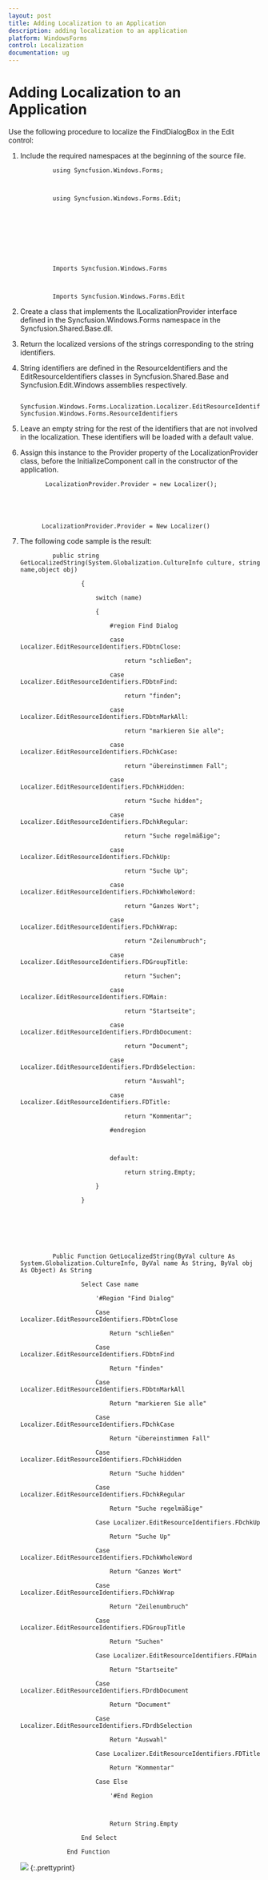 ```yaml
---
layout: post
title: Adding Localization to an Application
description: adding localization to an application
platform: WindowsForms
control: Localization
documentation: ug
---
```


# Adding Localization to an Application

Use the following procedure to localize the FindDialogBox in the Edit control:

1. Include the required namespaces at the beginning of the source file.





				using Syncfusion.Windows.Forms;



				using Syncfusion.Windows.Forms.Edit; 









				Imports Syncfusion.Windows.Forms



				Imports Syncfusion.Windows.Forms.Edit





2. Create a class that implements the ILocalizationProvider interface defined in the Syncfusion.Windows.Forms namespace in the Syncfusion.Shared.Base.dll.
3. Return the localized versions of the strings corresponding to the string identifiers.
4. String identifiers are defined in the ResourceIdentifiers and the EditResourceIdentifiers classes in Syncfusion.Shared.Base and Syncfusion.Edit.Windows assemblies respectively.



             Syncfusion.Windows.Forms.Localization.Localizer.EditResourceIdentifiers Syncfusion.Windows.Forms.ResourceIdentifiers



5. Leave an empty string for the rest of the identifiers that are not involved in the localization. These identifiers will be loaded with a default value.
6. Assign this instance to the Provider property of the LocalizationProvider class, before the InitializeComponent call in the constructor of the application.



              LocalizationProvider.Provider = new Localizer();





             LocalizationProvider.Provider = New Localizer()



7. The following code sample is the result:



				public string GetLocalizedString(System.Globalization.CultureInfo culture, string name,object obj)

						{

							switch (name)

							{

								#region Find Dialog

								case Localizer.EditResourceIdentifiers.FDbtnClose:

									return "schließen";

								case Localizer.EditResourceIdentifiers.FDbtnFind:

									return "finden";

								case Localizer.EditResourceIdentifiers.FDbtnMarkAll:

									return "markieren Sie alle";               

								case Localizer.EditResourceIdentifiers.FDchkCase:

									return "übereinstimmen Fall";                

								case Localizer.EditResourceIdentifiers.FDchkHidden:

									return "Suche hidden";

								case Localizer.EditResourceIdentifiers.FDchkRegular:

									return "Suche regelmäßige";

								case Localizer.EditResourceIdentifiers.FDchkUp:

									return "Suche Up";

								case Localizer.EditResourceIdentifiers.FDchkWholeWord:

									return "Ganzes Wort";

								case Localizer.EditResourceIdentifiers.FDchkWrap:

									return "Zeilenumbruch";

								case Localizer.EditResourceIdentifiers.FDGroupTitle:

									return "Suchen";

								case Localizer.EditResourceIdentifiers.FDMain:

									return "Startseite";

								case Localizer.EditResourceIdentifiers.FDrdbDocument:

									return "Document";

								case Localizer.EditResourceIdentifiers.FDrdbSelection:

									return "Auswahl";

								case Localizer.EditResourceIdentifiers.FDTitle:

									return "Kommentar";

								#endregion              



								default:

									return string.Empty;

							}

						}







				Public Function GetLocalizedString(ByVal culture As System.Globalization.CultureInfo, ByVal name As String, ByVal obj As Object) As String

						Select Case name

							'#Region "Find Dialog"

							Case Localizer.EditResourceIdentifiers.FDbtnClose

								Return "schließen"

							Case Localizer.EditResourceIdentifiers.FDbtnFind

								Return "finden"

							Case Localizer.EditResourceIdentifiers.FDbtnMarkAll

								Return "markieren Sie alle"

							Case Localizer.EditResourceIdentifiers.FDchkCase

								Return "übereinstimmen Fall"

							Case Localizer.EditResourceIdentifiers.FDchkHidden

								Return "Suche hidden"

							Case Localizer.EditResourceIdentifiers.FDchkRegular

								Return "Suche regelmäßige"

							Case Localizer.EditResourceIdentifiers.FDchkUp

								Return "Suche Up"

							Case Localizer.EditResourceIdentifiers.FDchkWholeWord

								Return "Ganzes Wort"

							Case Localizer.EditResourceIdentifiers.FDchkWrap

								Return "Zeilenumbruch"

							Case Localizer.EditResourceIdentifiers.FDGroupTitle

								Return "Suchen"

							Case Localizer.EditResourceIdentifiers.FDMain

								Return "Startseite"

							Case Localizer.EditResourceIdentifiers.FDrdbDocument

								Return "Document"

							Case Localizer.EditResourceIdentifiers.FDrdbSelection

								Return "Auswahl"

							Case Localizer.EditResourceIdentifiers.FDTitle

								Return "Kommentar"

							Case Else

								'#End Region



								Return String.Empty

						End Select

					End Function



   ![](Overview_images/Overview_img3.png)
   {:.prettyprint}   
